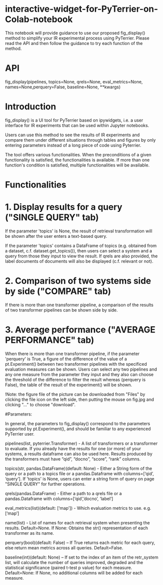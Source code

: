 # interactive-widget-for-PyTerrier-on-Colab-notebook
This notebook will provide guidance to use our proposed fig_display() method to simplify your IR experimental process using PyTerrier.  Please read the API and then follow the guidance to try each function of the method.

# API
fig_display(pipelines, topics=None, qrels=None, eval_metrics=None, names=None,perquery=False, baseline=None, **kwargs)

# Introduction

fig_display() is a UI tool for PyTerrier based on ipywidgets, i.e. a user interface for IR experiments that can be used within Jupyter notebooks.

Users can use this method to see the results of IR experiments and compare them under different situations through tables and figures by only entering parameters instead of a long piece of code using Pyterrier.

The tool offers various functionalities. When the preconditions of a given functionality is satisfied, the functionalities is available. If more than one function's condition is satisfied, multiple functionalities will be available.

# Functionalities

# 1. Display results for a query ("SINGLE QUERY" tab)

If the parameter 'topics' is None, the result of retrieval transformation will be shown after the user enters a text-based query.

If the parameter 'topics' contains a DataFrame of topics (e.g. obtained from a dataset, c.f. dataset.get_topics()), then users can select a system and a query from those they input to view the result. If qrels are also provided, the label documents of documents will also be displayed (c.f. relevant or not).

# 2. Comparison of two systems side by side ("COMPARE" tab)

If there is more than one transformer pipeline, a comparison of the results of two transformer pipelines can be shown side by side.

# 3. Average performance ("AVERAGE PERFORMANCE" tab)

When there is more than one transformer pipeline, if the parameter 'perquery' is True, a figure of the difference of the value of a pt.Experiment() between two transformer pipelines with the specificed evaluation measures can be shown. Users can select any two pipelines and any one measure from the parameter they input and they also can choose the threshold of the difference to filter the result whereas (perquery is False), the table of the result of the experiment() will be shown.

!Note: the figure file of the picture can be downloaded from "Files" by clicking the file icon on the left side, then putting the mouse on fig.jpg and clicking "..." to choose "download".

#Parameters:

In general, the parameters to fig_display() correspond to the parameters supported by pt.Experiment(), and should be familiar to any experienced PyTerrier user.

pipelines(list, pyterrier.Transformer) - A list of transformers or a transformer to evaluate. If you already have the results for one (or more) of your systems, a results dataframe can also be used here. Results produced by the transformers must have “qid”, “docno”, “score”, “rank” columns.

topics(str, pandas.DataFrame)(default: None) - Either a String form of the query or a path to a topics file or a pandas.Dataframe with columns=[‘qid’, ‘query’]. If 'topics' is None, users can enter a string form of query on page "SINGLE QUERY" for further operations.

qrels(pandas.DataFrame) - Either a path to a qrels file or a pandas.Dataframe with columns=[‘qid’,’docno’, ‘label’]

eval_metrics(list)(default: [‘map’]) - Which evaluation metrics to use. e.g. [‘map’]

name(list) - List of names for each retrieval system when presenting the results. Default=None. If None: Obtains the str() representation of each transformer as its name.

perquery(bool)(default: False) – If True returns each metric for each query, else return mean metrics across all queries. Default=False.

baseline(int)(default: None) – If set to the index of an item of the retr_system list, will calculate the number of queries improved, degraded and the statistical significance (paired t-test p value) for each measure. Default=None: If None, no additional columns will be added for each measure.
